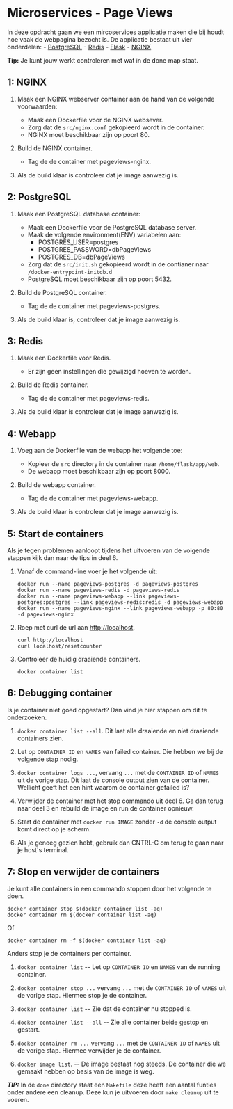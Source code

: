 Microservices - Page Views
==========================

In deze opdracht gaan we een mircoservices applicatie maken die bij houdt hoe vaak de webpagina bezocht is.
De applicatie bestaat uit vier onderdelen:
    - [PostgreSQL](https://www.postgresql.org/)
    - [Redis](https://redis.io/)
    - [Flask](http://flask.pocoo.org/)
    - [NGINX](https://www.nginx.com/)

**Tip:** Je kunt jouw werkt controleren met wat in de done map staat.

1: NGINX
--------

1. Maak een NGINX webserver container aan de hand van de volgende voorwaarden:
    - Maak een Dockerfile voor de NGINX websever.  
    - Zorg dat de `src/nginx.conf` gekopieerd wordt in de container. 
    - NGINX moet beschikbaar zijn op poort 80.

2. Build de NGINX container.
    - Tag de de container met pageviews-nginx.

3. Als de build klaar is controleer dat je image aanwezig is.


2: PostgreSQL
-------------

1. Maak een PostgreSQL database container:
    - Maak een Dockerfile voor de PostgreSQL database server.
    - Maak de volgende environment(ENV) variabelen aan:
        - POSTGRES_USER=postgres
        - POSTGRES_PASSWORD=dbPageViews
        - POSTGRES_DB=dbPageViews
    - Zorg dat de `src/init.sh` gekopieerd wordt in de contianer naar `/docker-entrypoint-initdb.d`
    - PostgreSQL moet beschikbaar zijn op poort 5432.

2. Build de PostgreSQL container.
    - Tag de de container met pageviews-postgres.

3. Als de build klaar is, controleer dat je image aanwezig is.


3: Redis
--------

1. Maak een Dockerfile voor Redis.
    - Er zijn geen instellingen die gewijzigd hoeven te worden.

2. Build de Redis container.
    - Tag de de container met pageviews-redis.

3. Als de build klaar is controleer dat je image aanwezig is.



4: Webapp
---------

1. Voeg aan de Dockerfile van de webapp het volgende toe:
    - Kopieer de `src` directory in de container naar `/home/flask/app/web`.
    - De webapp moet beschikbaar zijn op poort 8000.

2. Build de webapp container.
    - Tag de de container met pageviews-webapp.

3. Als de build klaar is controleer dat je image aanwezig is.


5: Start de containers
----------------------

Als je tegen problemen aanloopt tijdens het uitvoeren van de volgende stappen kijk dan naar de tips in deel 6.

1. Vanaf de command-line voer je het volgende uit:

   ```
   docker run --name pageviews-postgres -d pageviews-postgres 
   docker run --name pageviews-redis -d pageviews-redis
   docker run --name pageviews-webapp --link pageviews-postgres:postgres --link pageviews-redis:redis -d pageviews-webapp
   docker run --name pageviews-nginx --link pageviews-webapp -p 80:80 -d pageviews-nginx
   ```

2. Roep met curl de url aan [http://localhost](http://localhost).
   
   ```
   curl http://localhost
   curl localhost/resetcounter
   ```

3. Controleer de huidig draaiende containers.

   ```
   docker container list
   ```


6: Debugging container
----------------------

Is je container niet goed opgestart? Dan vind je hier stappen om dit te onderzoeken.

1. `docker container list --all`.  Dit laat alle draaiende en niet draaiende containers zien.

2. Let op `CONTAINER ID` en `NAMES` van failed container.  Die hebben we bij de volgende stap nodig.

3. `docker container logs ...`, vervang `...` met de `CONTAINER ID` of `NAMES` uit de vorige stap. Dit laat de console output zien van de container.
    Wellicht geeft het een hint waarom de container gefailed is?

4. Verwijder de container met het stop commando uit deel 6. Ga dan terug naar deel 3 en rebuild de image en run de container opnieuw.

5. Start de container met `docker run IMAGE` zonder `-d` de console output komt direct op je scherm.

6. Als je genoeg gezien hebt, gebruik dan CNTRL-C om terug te gaan naar je host's terminal.


7: Stop en verwijder de containers
----------------------------------

Je kunt alle containers in een commando stoppen door het volgende te doen.

```
docker container stop $(docker container list -aq)
docker container rm $(docker container list -aq)
```
Of
```
docker container rm -f $(docker container list -aq)
```

Anders stop je de containers per container.

1. `docker container list` -- Let op `CONTAINER ID` en `NAMES` van de running container.

2. `docker container stop ...` vervang `...` met de `CONTAINER ID` of `NAMES` uit de vorige stap. Hiermee stop je de container.

3. `docker container list` -- Zie dat de container nu stopped is.

4. `docker container list --all` -- Zie alle container beide gestop en gestart.

5. `docker container rm ...` vervang `...` met de `CONTAINER ID` of `NAMES` uit de vorige stap. Hiermee verwijder je de container.

6. `docker image list`.  -- De image bestaat nog steeds. De container die we gemaakt hebben op basis van de image is weg.


***TIP:*** In de `done` directory staat een `Makefile` deze heeft een aantal funties onder andere een cleanup. Deze kun je uitvoeren door `make cleanup` uit te voeren.

